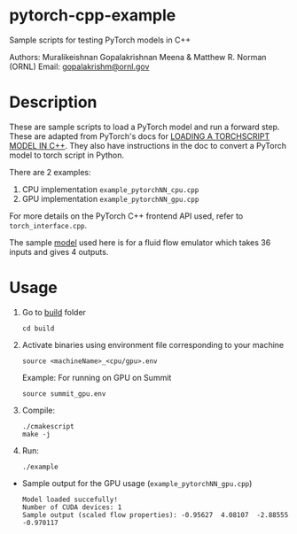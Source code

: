 # pytorch-cpp-example
Sample scripts for testing PyTorch models in C++

Authors: Muralikeishnan Gopalakrishnan Meena & Matthew R. Norman (ORNL)
Email: gopalakrishm@ornl.gov

# Description

These are sample scripts to load a PyTorch model and run a forward step. These are adapted from PyTorch's docs for [LOADING A TORCHSCRIPT MODEL IN C++](https://pytorch.org/tutorials/advanced/cpp_export.html#loading-a-torchscript-model-in-c). They also have instructions in the doc to convert a PyTorch model to torch script in Python.

There are 2 examples:
1. CPU implementation `example_pytorchNN_cpu.cpp`
2. GPU implementation `example_pytorchNN_gpu.cpp`

For more details on the PyTorch C++ frontend API used, refer to `torch_interface.cpp`.

The sample [model](PyTModel_filteredNtrain100000regularized0_epoch4999_Cpp.pt) used here is for a fluid flow emulator which takes 36 inputs and gives 4 outputs.

# Usage

1. Go to [build](build/) folder
    ```
    cd build
    ```
3. Activate binaries using environment file corresponding to your machine
    ```
    source <machineName>_<cpu/gpu>.env
    ```
    Example: For running on GPU on Summit
    ```
    source summit_gpu.env
    ```
3. Compile: 
    ```
    ./cmakescript
    make -j
    ```
4. Run:
    ```
    ./example
    ```
    
* Sample output for the GPU usage (`example_pytorchNN_gpu.cpp`)
  ```
  Model loaded succefully!
  Number of CUDA devices: 1
  Sample output (scaled flow properties): -0.95627  4.08107  -2.88555  -0.970117
  ```
